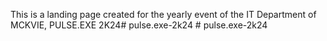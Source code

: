 This is a landing page created for the yearly event of the IT Department of MCKVIE, PULSE.EXE 2K24#   p u l s e . e x e - 2 k 2 4  
 #   p u l s e . e x e - 2 k 2 4  
 